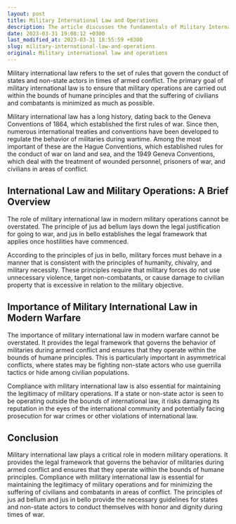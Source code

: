 ```yaml
---
layout: post
title: Military International Law and Operations
description: The article discusses the fundamentals of Military International Law and Operations and its importance in maintaining law and order in the military realm.
date: 2023-03-31 19:08:12 +0300
last_modified_at: 2023-03-31 18:55:59 +0300
slug: military-international-law-and-operations
original: Military international law and operations
---
```

Military international law refers to the set of rules that govern the conduct of states and non-state actors in times of armed conflict. The primary goal of military international law is to ensure that military operations are carried out within the bounds of humane principles and that the suffering of civilians and combatants is minimized as much as possible.

Military international law has a long history, dating back to the Geneva Conventions of 1864, which established the first rules of war. Since then, numerous international treaties and conventions have been developed to regulate the behavior of militaries during wartime. Among the most important of these are the Hague Conventions, which established rules for the conduct of war on land and sea, and the 1949 Geneva Conventions, which deal with the treatment of wounded personnel, prisoners of war, and civilians in areas of conflict.

## International Law and Military Operations: A Brief Overview

The role of military international law in modern military operations cannot be overstated. The principle of jus ad bellum lays down the legal justification for going to war, and jus in bello establishes the legal framework that applies once hostilities have commenced.

According to the principles of jus in bello, military forces must behave in a manner that is consistent with the principles of humanity, chivalry, and military necessity. These principles require that military forces do not use unnecessary violence, target non-combatants, or cause damage to civilian property that is excessive in relation to the military objective.

## Importance of Military International Law in Modern Warfare

The importance of military international law in modern warfare cannot be overstated. It provides the legal framework that governs the behavior of militaries during armed conflict and ensures that they operate within the bounds of humane principles. This is particularly important in asymmetrical conflicts, where states may be fighting non-state actors who use guerrilla tactics or hide among civilian populations.

Compliance with military international law is also essential for maintaining the legitimacy of military operations. If a state or non-state actor is seen to be operating outside the bounds of international law, it risks damaging its reputation in the eyes of the international community and potentially facing prosecution for war crimes or other violations of international law.

## Conclusion

Military international law plays a critical role in modern military operations. It provides the legal framework that governs the behavior of militaries during armed conflict and ensures that they operate within the bounds of humane principles. Compliance with military international law is essential for maintaining the legitimacy of military operations and for minimizing the suffering of civilians and combatants in areas of conflict. The principles of jus ad bellum and jus in bello provide the necessary guidelines for states and non-state actors to conduct themselves with honor and dignity during times of war.